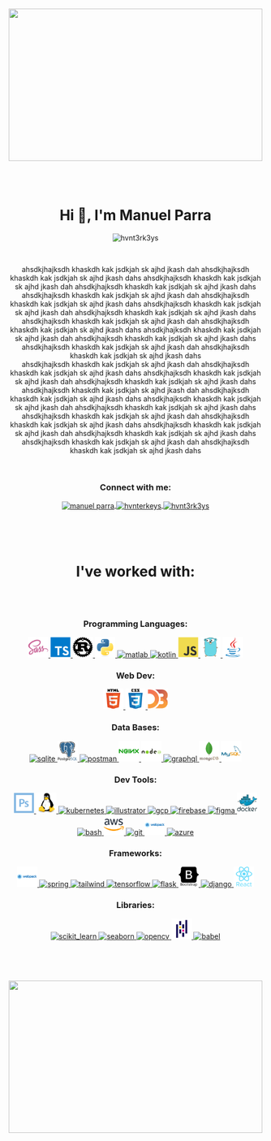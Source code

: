 </br>
<p align="center" >
  <img src="https://i.pinimg.com/originals/83/b8/09/83b809857acd41a7bad4935b4734f9fc.gif" width="500" height="300" />
</p>

</br>
</br>
<h1 align="center">
  Hi 👋, I'm Manuel Parra
</h1>

<p align="center">
  <img src="https://komarev.com/ghpvc/?username=hvnt3rk3ys&label=Profile%20views&color=0e75b6&style=flat"
  alt="hvnt3rk3ys" />
</p>
</br>
<!-------------------------------------------------------------------- Stats section------------------------------------------------------------------------------------------------------------->
<!--<p align="center">
  <a href="https://github.com/ryo-ma/github-profile-trophy">
    <img src="https://github-profile-trophy.vercel.app/?username=hvnt3rk3ys"
    alt="hvnt3rk3ys" />
  </a>
</p>
-->
<!--<p align="center">
  <a href="https://twitter.com/" target="blank">
    <img src="https://img.shields.io/twitter/follow/?logo=twitter&style=for-the-badge"
    alt="" />
  </a>
</p>
-->
<!-------------------------------------------------------------------- Stats section------------------------------------------------------------------------------------------------------------->
<p align="center">
  ahsdkjhajksdh khaskdh kak jsdkjah sk ajhd jkash dah ahsdkjhajksdh khaskdh kak jsdkjah sk ajhd jkash dahs  ahsdkjhajksdh khaskdh kak jsdkjah sk ajhd jkash dah ahsdkjhajksdh khaskdh kak jsdkjah sk ajhd jkash dahs  ahsdkjhajksdh khaskdh kak jsdkjah sk ajhd jkash dah ahsdkjhajksdh khaskdh kak jsdkjah sk ajhd jkash dahs  ahsdkjhajksdh khaskdh kak jsdkjah sk ajhd jkash dah ahsdkjhajksdh khaskdh kak jsdkjah sk ajhd jkash dahs ahsdkjhajksdh khaskdh kak jsdkjah sk ajhd jkash dah ahsdkjhajksdh khaskdh kak jsdkjah sk ajhd jkash dahs ahsdkjhajksdh khaskdh kak jsdkjah sk ajhd jkash dah ahsdkjhajksdh khaskdh kak jsdkjah sk ajhd jkash dahs ahsdkjhajksdh khaskdh kak jsdkjah sk ajhd jkash dah ahsdkjhajksdh khaskdh kak jsdkjah sk ajhd jkash dahs </br>
  ahsdkjhajksdh khaskdh kak jsdkjah sk ajhd jkash dah ahsdkjhajksdh khaskdh kak jsdkjah sk ajhd jkash dahs  ahsdkjhajksdh khaskdh kak jsdkjah sk ajhd jkash dah ahsdkjhajksdh khaskdh kak jsdkjah sk ajhd jkash dahs  ahsdkjhajksdh khaskdh kak jsdkjah sk ajhd jkash dah ahsdkjhajksdh khaskdh kak jsdkjah sk ajhd jkash dahs  ahsdkjhajksdh khaskdh kak jsdkjah sk ajhd jkash dah ahsdkjhajksdh khaskdh kak jsdkjah sk ajhd jkash dahs ahsdkjhajksdh khaskdh kak jsdkjah sk ajhd jkash dah ahsdkjhajksdh khaskdh kak jsdkjah sk ajhd jkash dahs ahsdkjhajksdh khaskdh kak jsdkjah sk ajhd jkash dah ahsdkjhajksdh khaskdh kak jsdkjah sk ajhd jkash dahs ahsdkjhajksdh khaskdh kak jsdkjah sk ajhd jkash dah ahsdkjhajksdh khaskdh kak jsdkjah sk ajhd jkash dahs </br>
</p>

</br>
<h3 align="center">
  Connect with me:
</h3>
<p align="center">
  <a href="https://www.linkedin.com/in/manuel-parra/" target="blank">
    <img align="center" src="https://raw.githubusercontent.com/rahuldkjain/github-profile-readme-generator/master/src/images/icons/Social/linked-in-alt.svg"
    alt="manuel parra" height="30" width="40" />
  </a>
  <a href="https://www.hackerrank.com/hvnterkeys" target="blank">
    <img align="center" src="https://raw.githubusercontent.com/rahuldkjain/github-profile-readme-generator/master/src/images/icons/Social/hackerrank.svg"
    alt="hvnterkeys" height="30" width="40" />
  </a>
  <a href="https://www.leetcode.com/hvnt3rk3ys" target="blank">
    <img align="center" src="https://raw.githubusercontent.com/rahuldkjain/github-profile-readme-generator/master/src/images/icons/Social/leet-code.svg"
    alt="hvnt3rk3ys" height="30" width="40" />
  </a>
</p>
</br>
</br>
</br>
<!-------------------------------------------------------------------- STACKSSS section------------------------------------------------------------------------------------------------------------->
<h1 align="center">
  I've worked with:
</h1>
</br>
</br>
<!---------------------------------------------------------------------------------------------------------- Prog LANG ----------------------------------------------------------------------------->
<h3 align="center">
  Programming Languages:
</h3>
<p align="center">
  <a href="https://sass-lang.com" target="_blank" rel="noreferrer">
    <img src="https://raw.githubusercontent.com/devicons/devicon/master/icons/sass/sass-original.svg"
    alt="sass" width="40" height="40" />
  </a>
  <a href="https://www.typescriptlang.org/" target="_blank" rel="noreferrer">
    <img src="https://raw.githubusercontent.com/devicons/devicon/master/icons/typescript/typescript-original.svg"
    alt="typescript" width="40" height="40" />
  </a>
  <a href="https://www.rust-lang.org" target="_blank" rel="noreferrer">
    <img src="https://raw.githubusercontent.com/devicons/devicon/master/icons/rust/rust-plain.svg"
    alt="rust" width="40" height="40" />
  </a>
  <a href="https://www.python.org" target="_blank" rel="noreferrer">
    <img src="https://raw.githubusercontent.com/devicons/devicon/master/icons/python/python-original.svg"
    alt="python" width="40" height="40" />
  </a>
  <a href="https://www.mathworks.com/" target="_blank" rel="noreferrer">
    <img src="https://upload.wikimedia.org/wikipedia/commons/2/21/Matlab_Logo.png"
    alt="matlab" width="40" height="40" />
  </a>
  <a href="https://kotlinlang.org" target="_blank" rel="noreferrer">
    <img src="https://www.vectorlogo.zone/logos/kotlinlang/kotlinlang-icon.svg"
    alt="kotlin" width="40" height="40" />
  </a>
  <a href="https://developer.mozilla.org/en-US/docs/Web/JavaScript" target="_blank"
  rel="noreferrer">
    <img src="https://raw.githubusercontent.com/devicons/devicon/master/icons/javascript/javascript-original.svg"
    alt="javascript" width="40" height="40" />
  </a>
  <a href="https://golang.org" target="_blank" rel="noreferrer">
    <img src="https://raw.githubusercontent.com/devicons/devicon/master/icons/go/go-original.svg"
    alt="go" width="40" height="40" />
  </a>
  <a href="https://java.com" target="_blank" rel="noreferrer">
    <img src="https://raw.githubusercontent.com/devicons/devicon/master/icons/java/java-original.svg"
    alt="java" width="40" height="40" />
  </a>

</p>
<!------------------------------------------------------------------------------------------------- Web Dev ------------------------------------------------------------------------------------------>
<h3 align="center">
  Web Dev:
</h3>
<p align="center">
  <a href="https://www.w3.org/html/" target="_blank" rel="noreferrer">
    <img src="https://raw.githubusercontent.com/devicons/devicon/master/icons/html5/html5-original-wordmark.svg"
    alt="html5" width="40" height="40" />
  </a>
  <a href="https://www.w3schools.com/css/" target="_blank" rel="noreferrer">
    <img src="https://raw.githubusercontent.com/devicons/devicon/master/icons/css3/css3-original-wordmark.svg"
    alt="css3" width="40" height="40" />
  </a>
  <a href="https://d3js.org/" target="_blank" rel="noreferrer">
    <img src="https://raw.githubusercontent.com/devicons/devicon/master/icons/d3js/d3js-original.svg"
    alt="d3js" width="40" height="40" />
  </a>
</p>
<!--------------------------------------------------------------------------------------------- Data Base---------------------------------------------------------------------------------------->
<h3 align="center">
  Data Bases:
</h3>
<p align="center">
  <a href="https://www.sqlite.org/" target="_blank" rel="noreferrer">
    <img src="https://www.vectorlogo.zone/logos/sqlite/sqlite-icon.svg" alt="sqlite"
    width="40" height="40" />
  </a>
  <a href="https://www.postgresql.org" target="_blank" rel="noreferrer">
    <img src="https://raw.githubusercontent.com/devicons/devicon/master/icons/postgresql/postgresql-original-wordmark.svg"
    alt="postgresql" width="40" height="40" />
  </a>
  <a href="https://postman.com" target="_blank" rel="noreferrer">
    <img src="https://www.vectorlogo.zone/logos/getpostman/getpostman-icon.svg"
    alt="postman" width="40" height="40" />
  </a>
  <a href="https://www.nginx.com" target="_blank" rel="noreferrer">
    <img src="https://raw.githubusercontent.com/devicons/devicon/master/icons/nginx/nginx-original.svg"
    alt="nginx" width="40" height="40" />
  </a>
  <a href="https://nodejs.org" target="_blank" rel="noreferrer">
    <img src="https://raw.githubusercontent.com/devicons/devicon/master/icons/nodejs/nodejs-original-wordmark.svg"
    alt="nodejs" width="40" height="40" />
  </a>
  <a href="https://graphql.org" target="_blank" rel="noreferrer">
    <img src="https://www.vectorlogo.zone/logos/graphql/graphql-icon.svg"
    alt="graphql" width="40" height="40" />
  </a>
  <a href="https://www.mongodb.com/" target="_blank" rel="noreferrer">
    <img src="https://raw.githubusercontent.com/devicons/devicon/master/icons/mongodb/mongodb-original-wordmark.svg"
    alt="mongodb" width="40" height="40" />
  </a>
  <a href="https://www.mysql.com/" target="_blank" rel="noreferrer">
    <img src="https://raw.githubusercontent.com/devicons/devicon/master/icons/mysql/mysql-original-wordmark.svg"
    alt="mysql" width="40" height="40" />
  </a>
</p>
<!---------------------------------------------------------------------------------------------- Dev Tools --------------------------------------------------------------------------------------->
<h3 align="center">
  Dev Tools:
</h3>
<p align="center">
  <a href="https://www.photoshop.com/en" target="_blank" rel="noreferrer">
    <img src="https://raw.githubusercontent.com/devicons/devicon/master/icons/photoshop/photoshop-line.svg"
    alt="photoshop" width="40" height="40" />
  </a>
  <a href="https://www.linux.org/" target="_blank" rel="noreferrer">
    <img src="https://raw.githubusercontent.com/devicons/devicon/master/icons/linux/linux-original.svg"
    alt="linux" width="40" height="40" />
  </a>
  <a href="https://kubernetes.io" target="_blank" rel="noreferrer">
    <img src="https://www.vectorlogo.zone/logos/kubernetes/kubernetes-icon.svg"
    alt="kubernetes" width="40" height="40" />
  </a>
  <a href="https://www.adobe.com/in/products/illustrator.html" target="_blank"
  rel="noreferrer">
    <img src="https://www.vectorlogo.zone/logos/adobe_illustrator/adobe_illustrator-icon.svg"
    alt="illustrator" width="40" height="40" />
  </a>
  <a href="https://cloud.google.com" target="_blank" rel="noreferrer">
    <img src="https://www.vectorlogo.zone/logos/google_cloud/google_cloud-icon.svg"
    alt="gcp" width="40" height="40" />
  </a>
  <a href="https://firebase.google.com/" target="_blank" rel="noreferrer">
    <img src="https://www.vectorlogo.zone/logos/firebase/firebase-icon.svg"
    alt="firebase" width="40" height="40" />
  </a>
  <a href="https://www.figma.com/" target="_blank" rel="noreferrer">
    <img src="https://www.vectorlogo.zone/logos/figma/figma-icon.svg" alt="figma"
    width="40" height="40" />
  </a>
  <a href="https://www.docker.com/" target="_blank" rel="noreferrer">
    <img src="https://raw.githubusercontent.com/devicons/devicon/master/icons/docker/docker-original-wordmark.svg"
    alt="docker" width="40" height="40" />
  </a>
  <a href="https://www.gnu.org/software/bash/" target="_blank" rel="noreferrer">
    <img src="https://www.vectorlogo.zone/logos/gnu_bash/gnu_bash-icon.svg"
    alt="bash" width="40" height="40" />
  </a>
  <a href="https://aws.amazon.com" target="_blank" rel="noreferrer">
    <img src="https://raw.githubusercontent.com/devicons/devicon/master/icons/amazonwebservices/amazonwebservices-original-wordmark.svg"
    alt="aws" width="40" height="40" />
  </a>
  <a href="https://git-scm.com/" target="_blank" rel="noreferrer">
    <img src="https://www.vectorlogo.zone/logos/git-scm/git-scm-icon.svg"
    alt="git" width="40" height="40" />
  </a>
  <a href="https://webpack.js.org" target="_blank" rel="noreferrer">
    <img src="https://raw.githubusercontent.com/devicons/devicon/d00d0969292a6569d45b06d3f350f463a0107b0d/icons/webpack/webpack-original-wordmark.svg"
    alt="webpack" width="40" height="40" />
  </a>
  <a href="https://azure.microsoft.com/en-in/" target="_blank" rel="noreferrer">
    <img src="https://www.vectorlogo.zone/logos/microsoft_azure/microsoft_azure-icon.svg"
    alt="azure" width="40" height="40" />
  </a>
<!------------------------------------------------------------------------------------------------ Frameworks ---------------------------------------------------------------------------------->
  <h3 align="center">
    Frameworks:
  </h3>
  <p align="center">
    <a href="https://webpack.js.org" target="_blank" rel="noreferrer">
      <img src="https://raw.githubusercontent.com/devicons/devicon/d00d0969292a6569d45b06d3f350f463a0107b0d/icons/webpack/webpack-original-wordmark.svg"
      alt="webpack" width="40" height="40" />
    </a>
    <a href="https://spring.io/" target="_blank" rel="noreferrer">
      <img src="https://www.vectorlogo.zone/logos/springio/springio-icon.svg"
      alt="spring" width="40" height="40" />
    </a>
    <a href="https://tailwindcss.com/" target="_blank" rel="noreferrer">
      <img src="https://www.vectorlogo.zone/logos/tailwindcss/tailwindcss-icon.svg"
      alt="tailwind" width="40" height="40" />
    </a>
    <a href="https://www.tensorflow.org" target="_blank" rel="noreferrer">
      <img src="https://www.vectorlogo.zone/logos/tensorflow/tensorflow-icon.svg"
      alt="tensorflow" width="40" height="40" />
    </a>
    <a href="https://flask.palletsprojects.com/" target="_blank" rel="noreferrer">
      <img src="https://www.vectorlogo.zone/logos/pocoo_flask/pocoo_flask-icon.svg"
      alt="flask" width="40" height="40" />
    </a>
    <a href="https://getbootstrap.com" target="_blank" rel="noreferrer">
      <img src="https://raw.githubusercontent.com/devicons/devicon/master/icons/bootstrap/bootstrap-plain-wordmark.svg"
      alt="bootstrap" width="40" height="40" />
    </a>
    <a href="https://www.djangoproject.com/" target="_blank" rel="noreferrer">
      <img src="https://cdn.worldvectorlogo.com/logos/django.svg" alt="django"
      width="40" height="40" />
    </a>
    <a href="https://reactjs.org/" target="_blank" rel="noreferrer">
      <img src="https://raw.githubusercontent.com/devicons/devicon/master/icons/react/react-original-wordmark.svg"
      alt="react" width="40" height="40" />
    </a>
  </p>
<!--------------------------------------------------------------------------------------------------Libraries ------------------------------------------------------------------------------>
  <h3 align="center">
    Libraries:
  </h3>
  <p align="center">
    <a href="https://scikit-learn.org/" target="_blank" rel="noreferrer">
      <img src="https://upload.wikimedia.org/wikipedia/commons/0/05/Scikit_learn_logo_small.svg"
      alt="scikit_learn" width="40" height="40" />
    </a>
    <a href="https://seaborn.pydata.org/" target="_blank" rel="noreferrer">
      <img src="https://seaborn.pydata.org/_images/logo-mark-lightbg.svg" alt="seaborn"
      width="40" height="40" />
    </a>
    <a href="https://opencv.org/" target="_blank" rel="noreferrer">
      <img src="https://www.vectorlogo.zone/logos/opencv/opencv-icon.svg" alt="opencv"
      width="40" height="40" />
    </a>
    <a href="https://pandas.pydata.org/" target="_blank" rel="noreferrer">
      <img src="https://raw.githubusercontent.com/devicons/devicon/2ae2a900d2f041da66e950e4d48052658d850630/icons/pandas/pandas-original.svg"
      alt="pandas" width="40" height="40" />
    </a>
    <a href="https://babeljs.io/" target="_blank" rel="noreferrer">
      <img src="https://www.vectorlogo.zone/logos/babeljs/babeljs-icon.svg"
      alt="babel" width="40" height="40" />
    </a>
  </p>
</br>
</br>
</br>
<!-------------------------------------------------------------------- Stats section------------------------------------------------------------------------------------------------------------->

<!--

<p><img align="left" src="https://github-readme-stats.vercel.app/api/top-langs?username=hvnt3rk3ys&show_icons=true&locale=en&layout=compact" alt="hvnt3rk3ys" /></p>

<p>&nbsp;<img align="center" src="https://github-readme-stats.vercel.app/api?username=hvnt3rk3ys&show_icons=true&locale=en" alt="hvnt3rk3ys" /></p>

<p><img align="center" src="https://github-readme-streak-stats.herokuapp.com/?user=hvnt3rk3ys&" alt="hvnt3rk3ys" /></p>
--->

<!-------------------------------------------------------------------- Stats section------------------------------------------------------------------------------------------------------------->
<p align="center" >
  <img src="https://i.pinimg.com/originals/77/a0/11/77a0113e10aeafeffdc4e2aa8f0b29bb.gif" width="500" height="300" />
</p>
</br>
</br>
</br>
